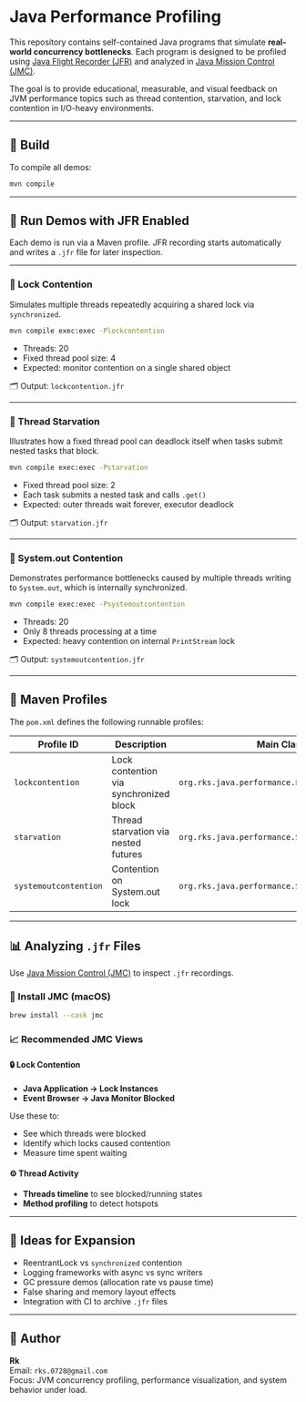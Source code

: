# Java Performance Profiling

This repository contains self-contained Java programs that simulate **real-world concurrency bottlenecks**. Each program is designed to be profiled using [Java Flight Recorder (JFR)](https://docs.oracle.com/en/java/javase/17/jfapi/java-flight-recorder-api.html) and analyzed in [Java Mission Control (JMC)](https://www.oracle.com/java/technologies/javamicot.html).

The goal is to provide educational, measurable, and visual feedback on JVM performance topics such as thread contention, starvation, and lock contention in I/O-heavy environments.

---

## 🧱 Build

To compile all demos:

```bash
mvn compile
```

---

## 🚀 Run Demos with JFR Enabled

Each demo is run via a Maven profile. JFR recording starts automatically and writes a `.jfr` file for later inspection.

---

### 🔁 Lock Contention

Simulates multiple threads repeatedly acquiring a shared lock via `synchronized`.

```bash
mvn compile exec:exec -Plockcontention
```

- Threads: 20
- Fixed thread pool size: 4
- Expected: monitor contention on a single shared object

🗂️ Output: `lockcontention.jfr`

---

### 🌟 Thread Starvation

Illustrates how a fixed thread pool can deadlock itself when tasks submit nested tasks that block.

```bash
mvn compile exec:exec -Pstarvation
```

- Fixed thread pool size: 2
- Each task submits a nested task and calls `.get()`
- Expected: outer threads wait forever, executor deadlock

🗂️ Output: `starvation.jfr`

---

### 📣 System.out Contention

Demonstrates performance bottlenecks caused by multiple threads writing to `System.out`, which is internally synchronized.

```bash
mvn compile exec:exec -Psystemoutcontention
```

- Threads: 20
- Only 8 threads processing at a time
- Expected: heavy contention on internal `PrintStream` lock

🗂️ Output: `systemoutcontention.jfr`

---

## 📂 Maven Profiles

The `pom.xml` defines the following runnable profiles:

| Profile ID            | Description                             | Main Class                                            | JFR Output File           |
|------------------------|-----------------------------------------|--------------------------------------------------------|---------------------------|
| `lockcontention`       | Lock contention via synchronized block  | `org.rks.java.performance.LockContentionDemo`          | `lockcontention.jfr`      |
| `starvation`           | Thread starvation via nested futures    | `org.rks.java.performance.StarvationDemo`              | `starvation.jfr`          |
| `systemoutcontention`  | Contention on System.out lock           | `org.rks.java.performance.SystemOutContention`         | `systemoutcontention.jfr` |

---

## 📊 Analyzing `.jfr` Files

Use [Java Mission Control (JMC)](https://www.oracle.com/java/technologies/javamicot.html) to inspect `.jfr` recordings.

### 🔧 Install JMC (macOS)

```bash
brew install --cask jmc
```

### 📈 Recommended JMC Views

#### 🔒 Lock Contention

- **Java Application → Lock Instances**
- **Event Browser → Java Monitor Blocked**

Use these to:
- See which threads were blocked
- Identify which locks caused contention
- Measure time spent waiting

#### ⚙️ Thread Activity

- **Threads timeline** to see blocked/running states
- **Method profiling** to detect hotspots

---

## 🧪 Ideas for Expansion

- ReentrantLock vs `synchronized` contention
- Logging frameworks with async vs sync writers
- GC pressure demos (allocation rate vs pause time)
- False sharing and memory layout effects
- Integration with CI to archive `.jfr` files

---

## 🧠 Author

**Rk**  
Email: `rks.0728@gmail.com`  
Focus: JVM concurrency profiling, performance visualization, and system behavior under load.

